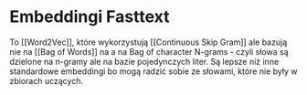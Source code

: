 # Embeddingi Fasttext

To [[Word2Vec]], które wykorzystują [[Continuous Skip Gram]] ale bazują nie na [[Bag of Words]] na a na Bag of character N-grams - czyli słowa są dzielone na n-gramy ale na bazie pojedynczych liter. Są lepsze niż inne standardowe embeddingi bo mogą radzić sobie ze słowami, które nie były w zbiorach uczących. 